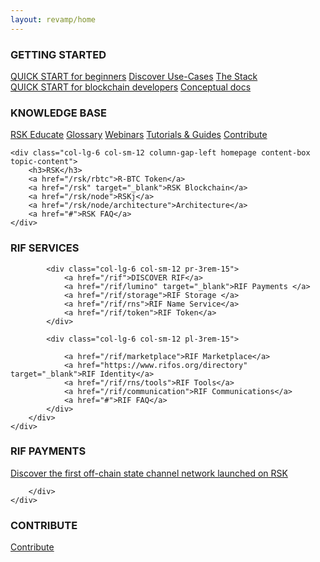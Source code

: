 ```yaml
---
layout: revamp/home
---
```


<div class="row">
    <div class="col-12 homepage content-box topic-content">
        <h3>GETTING STARTED</h3>
        <div class="row">
            <div class="col-lg-6 col-sm-12 pr-3rem-15">
                <a href="../quick-start/">QUICK START for beginners</a>
                <a href="https://www.rsk.co/Use-cases" target="_blank">Discover Use-Cases</a>
                <a href="/the-stack">The Stack</a>
            </div>
            <div class="col-lg-6 col-sm-12 pl-3rem-15">
                <a href="/quick-start/step1-install-rsk-local-node">QUICK START for blockchain developers</a>
                <a href="../geth-attach-local-node/">Conceptual docs</a>
            </div>
        </div>
    </div>
</div>

<div class="row d-flex justify-content-between">
    <div class="col-lg-6 col-sm-12 column-gap-right homepage content-box topic-content">
        <h3>KNOWLEDGE BASE</h3>
        <a href="#">RSK Educate</a>
        <a href="#" target="_blank">Glossary</a>
        <a href="/webinars">Webinars</a>
        <a href="/tutorials">Tutorials & Guides</a>
        <a href="/contribute">Contribute</a>
    </div>

    <div class="col-lg-6 col-sm-12 column-gap-left homepage content-box topic-content">
        <h3>RSK</h3>
        <a href="/rsk/rbtc">R-BTC Token</a>
        <a href="/rsk" target="_blank">RSK Blockchain</a>
        <a href="/rsk/node">RSKj</a>
        <a href="/rsk/node/architecture">Architecture</a>
        <a href="#">RSK FAQ</a>
    </div>
</div>

<div class="row">
    <div class="col-lg-12 homepage content-box topic-content">
        <h3>RIF SERVICES</h3>
        <div class="row d-flex justify-content-between">

            <div class="col-lg-6 col-sm-12 pr-3rem-15">
                <a href="/rif">DISCOVER RIF</a>
                <a href="/rif/lumino" target="_blank">RIF Payments </a>
                <a href="/rif/storage">RIF Storage </a>
                <a href="/rif/rns">RIF Name Service</a>
                <a href="/rif/token">RIF Token</a>
            </div>

            <div class="col-lg-6 col-sm-12 pl-3rem-15">

                <a href="/rif/marketplace">RIF Marketplace</a>
                <a href="https://www.rifos.org/directory" target="_blank">RIF Identity</a>
                <a href="/rif/rns/tools">RIF Tools</a>
                <a href="/rif/communication">RIF Communications</a>
                <a href="#">RIF FAQ</a>
            </div>
        </div>
    </div>
</div>


<div class="row">
    <div class="col-12 homepage content-box topic-content">
        <h3>RIF PAYMENTS</h3>
        <div class="row">
            <div class="col-lg-6 col-sm-12">
                <a href="/rif/lumino">Discover the first off-chain state channel network launched on RSK</a>
            </div>

        </div>
    </div>
</div>

<div class="row">
    <div class="col-12 homepage content-box topic-content">
        <h3>CONTRIBUTE</h3>
        <div class="row">
            <div class="col-lg-6 col-sm-12 pr-3rem-15">
                <a href="/contribute">Contribute</a>
            </div>
            <div class="col-lg-6 col-sm-12">
            </div>
        </div>
    </div>
</div>






